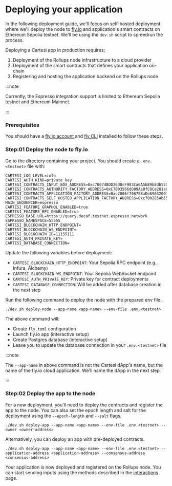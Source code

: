 # Deploying your application

In the following deployment guide, we'll focus on self-hosted deployment where we'll deploy the node to [fly.io](https://fly.io) and application's smart contracts on Ethereum Sepolia testnet. We'll be using the `dev.sh` script to spreedrun the process.

Deploying a Cartesi app in production requires: 
1. Deployment of the Rollups node infrastructure to a cloud provider
2. Deployment of the smart contracts that defines your application on-chain
3. Registering and hosting the application backend on the Rollups node

:::note

Currently, the Espresso integration support is limited to Ethereum Sepolia testnet and Ethereum Mainnet.

:::



### Prerequisites
You should have a [fly.io account](https://fly.io/) and [fly CLI](https://fly.io/docs/flyctl/install/) installed to follow these steps. 

### Step:01  Deploy the node to fly.io
Go to the directory containing your project. You should create a `.env.<testnet>` file with:

```shell
CARTESI_LOG_LEVEL=info
CARTESI_AUTH_KIND=private_key
CARTESI_CONTRACTS_INPUT_BOX_ADDRESS=0xc70074BDD26d8cF983Ca6A5b89b8db52D5850051
CARTESI_CONTRACTS_AUTHORITY_FACTORY_ADDRESS=0xC7003566dD09Aa0fC0Ce201aC2769aFAe3BF0051
CARTESI_CONTRACTS_APPLICATION_FACTORY_ADDRESS=0xc7006f70875BaDe89032001262A846D3Ee160051
CARTESI_CONTRACTS_SELF_HOSTED_APPLICATION_FACTORY_ADDRESS=0xc700285Ab555eeB5201BC00CFD4b2CC8DED90051
MAIN_SEQUENCER=espresso
CARTESI_FEATURE_GRAPHQL_ENABLED=true
CARTESI_FEATURE_RPC_ENABLED=true
ESPRESSO_BASE_URL=https://query.decaf.testnet.espresso.network
ESPRESSO_NAMESPACE=55555
CARTESI_BLOCKCHAIN_HTTP_ENDPOINT=
CARTESI_BLOCKCHAIN_WS_ENDPOINT=
CARTESI_BLOCKCHAIN_ID=11155111
CARTESI_AUTH_PRIVATE_KEY=
CARTESI_DATABASE_CONNECTION=
```

Update the following variables before deployment:

- `CARTESI_BLOCKCHAIN_HTTP_ENDPOINT`: Your Sepolia RPC endpoint (e.g., Infura, Alchemy)
- `CARTESI_BLOCKCHAIN_WS_ENDPOINT`: Your Sepolia WebSocket endpoint
- `CARTESI_AUTH_PRIVATE_KEY`: Private key for contract deployments
- `CARTESI_DATABASE_CONNECTION`: Will be added after database creation in the next step


Run the following command to deploy the node with the prepared env file.

```shell
./dev.sh deploy-node --app-name <app-name> --env-file .env.<testnet>
```
The above command will:
- Create `fly.toml` configuration
- Launch fly.io app (interactive setup)
- Create Postgres database (interactive setup)
- Leave you to update the database connection in your `.env.<testnet>` file

:::note

The `--app-name` in above command is not the Cartesi dApp's name, but the name of the fly.io cloud application. We'll name the dApp in the next step.

:::

### Step:02 Deploy the app to the node

For a new deployment, you'll need to deploy the contracts and register the app to the node. You can also set the epoch length and salt for the deployment using the `--epoch-length` and `--salt` flags.

```shell
./dev.sh deploy-app --app-name <app-name> --env-file .env.<testnet> --owner <owner-address>
```

Alternatively, you can deploy an app with pre-deployed contracts.

```shell
./dev.sh deploy-app --app-name <app-name> --env-file .env.<testnet> --application-address <application-address> --consensus-address <consensus-address>
```
Your application is now deployed and registered on the Rollups node. You can start sending inputs using the methods described in the [interactions](./interacting) page.
